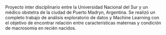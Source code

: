 Proyecto inter disciplinario entre la Universidad Nacional del Sur y un médico obstetra de la ciudad de Puerto Madryn, Argentina. Se realizó un completo trabajo de análisis exploratorio de datos y Machine Learning con el objetivo de encontrar relación entre características maternas y condición de macrosomia en recién nacidos.
